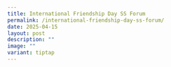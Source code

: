 ```yaml
---
title: International Friendship Day SS Forum
permalink: /international-friendship-day-ss-forum/
date: 2025-04-15
layout: post
description: ""
image: ""
variant: tiptap
---
```

